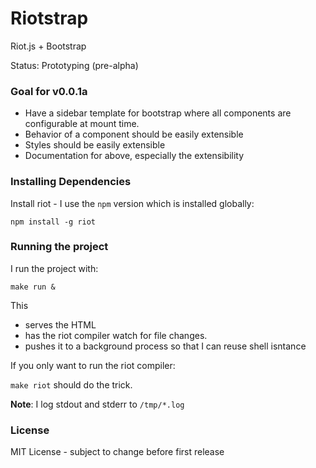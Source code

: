 Riotstrap
=========

Riot.js + Bootstrap


Status: Prototyping (pre-alpha)


### Goal for v0.0.1a

* Have a sidebar template for bootstrap where all components are configurable at
mount time.
* Behavior of a component should be easily extensible
* Styles should be easily extensible
* Documentation for above, especially the extensibility


### Installing Dependencies

Install riot - I use the `npm` version which is installed
globally:

`npm install -g riot`


### Running the project

I run the project with:

`make run &`

This
* serves the HTML
* has the riot compiler watch for file changes.
* pushes it to a background process so that I can reuse shell isntance

If you only want to run the riot compiler:

`make riot` should do the trick.

**Note**: I log stdout and stderr to `/tmp/*.log`


### License
MIT License - subject to change before first release
